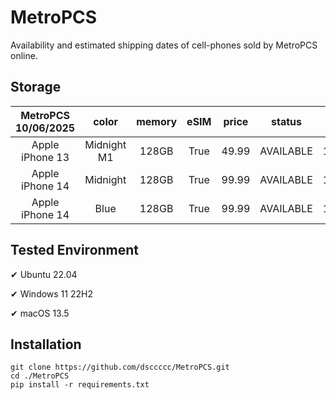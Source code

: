 # MetroPCS
Availability and estimated shipping dates of cell-phones sold by MetroPCS online.
## Storage
|MetroPCS 10/06/2025|color|memory|eSIM|price|status|shipping from|shipping to|
|:--:|:--:|:--:|:--:|:--:|:--:|:--:|:--:|
|Apple iPhone 13|Midnight M1|128GB|True|49.99|AVAILABLE|10/06/2025|10/13/2025|
|Apple iPhone 14|Midnight|128GB|True|99.99|AVAILABLE|10/06/2025|10/13/2025|
|Apple iPhone 14|Blue|128GB|True|99.99|AVAILABLE|10/06/2025|10/13/2025|

## Tested Environment
✔ Ubuntu 22.04

✔ Windows 11 22H2

✔ macOS 13.5
## Installation
```
git clone https://github.com/dsccccc/MetroPCS.git
cd ./MetroPCS
pip install -r requirements.txt
```
